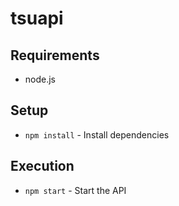 # tsuapi

## Requirements
- node.js

## Setup
- `npm install` - Install dependencies

## Execution
- `npm start` - Start the API
